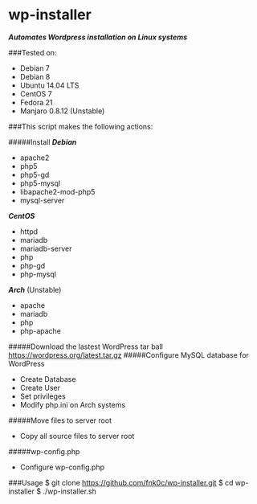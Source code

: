 # wp-installer
***Automates Wordpress installation on Linux systems***

###Tested on:
* Debian 7
* Debian 8
* Ubuntu 14.04 LTS
* CentOS 7
* Fedora 21
* Manjaro 0.8.12 (Unstable)

###This script makes the following actions:

#####Install
***Debian***
* apache2
* php5
* php5-gd
* php5-mysql
* libapache2-mod-php5 
* mysql-server

***CentOS***
* httpd
* mariadb
* mariadb-server
* php
* php-gd
* php-mysql

***Arch*** (Unstable)
* apache
* mariadb
* php
* php-apache

#####Download the lastest WordPress tar ball
https://wordpress.org/latest.tar.gz
#####Configure MySQL database for WordPress
* Create Database
* Create User
* Set privileges
* Modify php.ini on Arch systems

#####Move files to server root
* Copy all source files to server root

#####wp-config.php
* Configure wp-config.php

###Usage
    $ git clone https://github.com/fnk0c/wp-installer.git
    $ cd wp-installer
    $ ./wp-installer.sh
